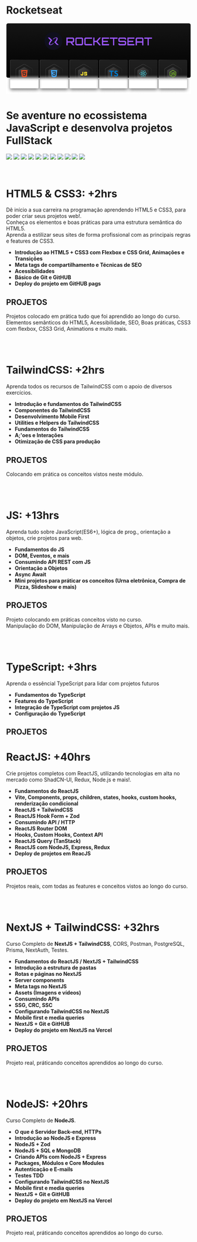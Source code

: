 # Rocketseat

![logo Rocketseat](cover.webp)

# Se aventure no ecossistema JavaScript e desenvolva projetos FullStack

<div>
  <img src="https://img.shields.io/badge/VS%20Code-000000.svg?style=for-the-badge&logo=visual-studio-code&logoColor=ffffff" />
  <img src="https://img.shields.io/badge/HTML5-000000?style=for-the-badge&logo=html5&logoColor=ffffff" />
  <img src="https://img.shields.io/badge/CSS3-000000?style=for-the-badge&logo=css3&logoColor=ffffff" />
  <img src="https://img.shields.io/badge/Git-000000?style=for-the-badge&logo=git&logoColor=ffffff" />
  <img src="https://img.shields.io/badge/Github-000000?style=for-the-badge&logo=github&logoColor=ffffff" />
  <img src="https://img.shields.io/badge/TailwindCSS-000000?style=for-the-badge&logo=tailwindcss&logoColor=ffffff" />
  <img src="https://img.shields.io/badge/JavaScript-000000?style=for-the-badge&logo=JavaScript&logoColor=ffffff" />
  <img src="https://img.shields.io/badge/TypeScript-000000?style=for-the-badge&logo=TypeScript&logoColor=ffffff" />
  <img src="https://img.shields.io/badge/React-000000?style=for-the-badge&logo=react&logoColor=ffffff" />
  <img src="https://img.shields.io/badge/Next.JS-000000?style=for-the-badge&logo=nextdotjs&logoColor=ffffff" />
  <img src="https://img.shields.io/badge/NodeJS-000000?style=for-the-badge&logo=nodedotjs&logoColor=ffffff" />
<div>
<br /> <br />

# HTML5 & CSS3: +2hrs

  <p>
    Dê início a sua carreira na programação aprendendo HTML5 e CSS3, para poder criar seus projetos web!. <br />
    Conheça os elementos e boas práticas para uma estrutura semântica do HTML5. <br />
    Aprenda a estilizar seus sites de forma profissional com as principais regras e features de CSS3. <br />
  </p>
  
- **Introdução ao HTML5 + CSS3 com Flexbox e CSS Grid, Animações e Transições** <br />
- **Meta tags de compartilhamento e Técnicas de SEO** <br />
- **Acessibilidades** <br />
- **Básico de Git e GitHUB** <br />
- **Deploy do projeto em GitHUB pags** <br />

## PROJETOS

<!-- ## Awax e Starbucks, B7Burguer -->

  <p>
    Projetos colocado em prática tudo que foi aprendido ao longo do curso. <br />
    Elementos semânticos do HTML5, Acessibilidade, SEO, Boas práticas, CSS3 com flexbox, CSS3 Grid, Animations e muito mais. <br />
  </p>
  <br /> <br />

# TailwindCSS: +2hrs

<p>
  Aprenda todos os recursos de TailwindCSS com o apoio de diversos exercícios. <br />

- **Introdução e fundamentos do TailwindCSS** <br />
- **Componentes do TailwindCSS** <br />
- **Desenvolvimento Mobile First** <br />
- **Utilities e Helpers do TailwindCSS** <br />
- **Fundamentos do TailwindCSS** <br />
- **A;'oes e Interações** <br />
- **Otimização de CSS para produção** <br />
</p>

## PROJETOS

<!-- ## Efeito de loading, Hero card, Galeria de imagens (Grid), Tabela responsiva -->

<p>
  <!-- Clone da página de produtos da Amazon.<br /> -->
  Colocando em prática os conceitos vistos neste módulo. <br />
</p>
<br /> <br />

# JS: +13hrs

<p>
  Aprenda tudo sobre JavaScript(ES6+), lógica de prog., orientação a objetos, crie projetos para web. <br />

- **Fundamentos do JS** <br />
- **DOM, Eventos, e mais** <br />
- **Consumindo API REST com JS** <br />
- **Orientação a Objetos** <br />
- **Async Await** <br />
- **Mini projetos para práticar os conceitos (Urna eletrônica, Compra de Pizza, Slideshow e mais)** <br />
</p>

## PROJETOS

<!-- ## Urna eletrônica, Compra de Pizza, Slideshow -->

<p>
  Projeto colocando em práticas conceitos visto no curso. <br />
  Manipulação do DOM, Manipulação de Arrays e Objetos, APIs e muito mais. <br />
</p>
<br /> <br />

# TypeScript: +3hrs

<p>
  Aprenda o essêncial TypeScript para lidar com projetos futuros

- **Fundamentos do TypeScript** <br />
- **Features do TypeScript** <br />
- **Integração de TypeScript com projetos JS** <br />
- **Configuração do TypeScript** <br />
</p>

## PROJETOS

# ReactJS: +40hrs

<p>
  Crie projetos completos com ReactJS, utilizando tecnologias em alta no mercado como ShadCN-UI, Redux, Node.js e mais!. <br />

- **Fundamentos do ReactJS** <br />
- **Vite, Components, props, children, states, hooks, custom hooks, renderização condicional** <br />
- **ReactJS + TailwindCSS** <br />
- **ReactJS Hook Form + Zod** <br />
- **Consumindo API / HTTP** <br />
- **ReactJS Router DOM** <br />
- **Hooks, Custom Hooks, Context API** <br />
- **ReactJS Query (TanStack)** <br />
- **ReactJS com NodeJS, Express, Redux** <br />
- **Deploy de projetos em ReacJS** <br />
</p>

## PROJETOS

<!-- ## OLX Clone (Front-end), DevsFood, Sistema de Gestão de Condomínio -->

<p>
  Projetos reais, com todas as features e conceitos vistos ao longo do curso. <br />
</p>
<br /> <br />

# NextJS + TailwindCSS: +32hrs

<p>
  Curso Completo de <b>NextJS + TailwindCSS</b>, CORS, Postman, PostgreSQL, Prisma, NextAuth, Testes. <br />

- **Fundamentos do ReactJS / NextJS + TailwindCSS** <br />
- **Introdução a estrutura de pastas** <br />
- **Rotas e páginas no NextJS** <br />
- **Server components** <br />
- **Meta tags no NextJS** <br />
- **Assets (Imagens e vídeos)** <br />
- **Consumindo APIs** <br />
- **SSG, CRC, SSC** <br />
- **Configurando TailwindCSS no NextJS** <br />
- **Mobile first e media queries** <br />
- **NextJS + Git e GitHUB** <br />
- **Deploy do projeto em NextJS na Vercel** <br />
</p>

## PROJETOS

<!-- ## B7Delivery -->

<p>
  Projeto real, práticando conceitos aprendidos ao longo do curso. <br />
</p>
<br /> <br />

# NodeJS: +20hrs

<p>
  Curso Completo de <b>NodeJS</b>. <br />

- **O que é Servidor Back-end, HTTPs** <br />
- **Introdução ao NodeJS e Express** <br />
- **NodeJS + Zod** <br />
- **NodeJS + SQL e MongoDB** <br />
- **Criando APIs com NodeJS + Express** <br />
- **Packages, Módulos e Core Modules** <br />
- **Autenticação e E-mails** <br />
- **Testes TDD** <br />
- **Configurando TailwindCSS no NextJS** <br />
- **Mobile first e media queries** <br />
- **NextJS + Git e GitHUB** <br />
- **Deploy do projeto em NextJS na Vercel** <br />
</p>

## PROJETOS

<!-- ## Canil, Chat (websocket), OLX Clone (Back-end) -->

<p>
  Projeto real, práticando conceitos aprendidos ao longo do curso. <br />
</p>
<br /> <br />
